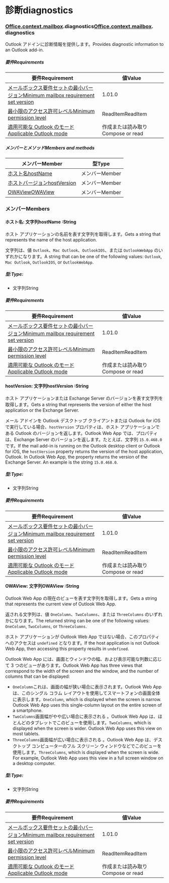 
# <a name="diagnostics"></a><span data-ttu-id="5328e-101">診断</span><span class="sxs-lookup"><span data-stu-id="5328e-101">diagnostics</span></span>

### <span data-ttu-id="5328e-p101">[Office](Office.md)[.context](Office.context.md)[.mailbox](Office.context.mailbox.md).diagnostics</span><span class="sxs-lookup"><span data-stu-id="5328e-p101">[Office](Office.md)[.context](Office.context.md)[.mailbox](Office.context.mailbox.md). diagnostics</span></span>

<span data-ttu-id="5328e-104">Outlook アドインに診断情報を提供します。</span><span class="sxs-lookup"><span data-stu-id="5328e-104">Provides diagnostic information to an Outlook add-in.</span></span>

##### <a name="requirements"></a><span data-ttu-id="5328e-105">要件</span><span class="sxs-lookup"><span data-stu-id="5328e-105">Requirements</span></span>

|<span data-ttu-id="5328e-106">要件</span><span class="sxs-lookup"><span data-stu-id="5328e-106">Requirement</span></span>| <span data-ttu-id="5328e-107">値</span><span class="sxs-lookup"><span data-stu-id="5328e-107">Value</span></span>|
|---|---|
|[<span data-ttu-id="5328e-108">メールボックス要件セットの最小バージョン</span><span class="sxs-lookup"><span data-stu-id="5328e-108">Minimum mailbox requirement set version</span></span>](/office/dev/add-ins/reference/requirement-sets/outlook-api-requirement-sets)| <span data-ttu-id="5328e-109">1.0</span><span class="sxs-lookup"><span data-stu-id="5328e-109">1.0</span></span>|
|[<span data-ttu-id="5328e-110">最小限のアクセス許可レベル</span><span class="sxs-lookup"><span data-stu-id="5328e-110">Minimum permission level</span></span>](https://docs.microsoft.com/outlook/add-ins/understanding-outlook-add-in-permissions)| <span data-ttu-id="5328e-111">ReadItem</span><span class="sxs-lookup"><span data-stu-id="5328e-111">ReadItem</span></span>|
|[<span data-ttu-id="5328e-112">適用可能な Outlook のモード</span><span class="sxs-lookup"><span data-stu-id="5328e-112">Applicable Outlook mode</span></span>](https://docs.microsoft.com/outlook/add-ins/#extension-points)| <span data-ttu-id="5328e-113">作成または読み取り</span><span class="sxs-lookup"><span data-stu-id="5328e-113">Compose or read</span></span>|

##### <a name="members-and-methods"></a><span data-ttu-id="5328e-114">メンバーとメソッド</span><span class="sxs-lookup"><span data-stu-id="5328e-114">Members and methods</span></span>

| <span data-ttu-id="5328e-115">メンバー</span><span class="sxs-lookup"><span data-stu-id="5328e-115">Member</span></span> | <span data-ttu-id="5328e-116">型</span><span class="sxs-lookup"><span data-stu-id="5328e-116">Type</span></span> |
|--------|------|
| [<span data-ttu-id="5328e-117">ホスト名</span><span class="sxs-lookup"><span data-stu-id="5328e-117">hostName</span></span>](#hostname-string) | <span data-ttu-id="5328e-118">メンバー</span><span class="sxs-lookup"><span data-stu-id="5328e-118">Member</span></span> |
| [<span data-ttu-id="5328e-119">ホストバージョン</span><span class="sxs-lookup"><span data-stu-id="5328e-119">hostVersion</span></span>](#hostversion-string) | <span data-ttu-id="5328e-120">メンバー</span><span class="sxs-lookup"><span data-stu-id="5328e-120">Member</span></span> |
| [<span data-ttu-id="5328e-121">OWAView</span><span class="sxs-lookup"><span data-stu-id="5328e-121">OWAView</span></span>](#owaview-string) | <span data-ttu-id="5328e-122">メンバー</span><span class="sxs-lookup"><span data-stu-id="5328e-122">Member</span></span> |

### <a name="members"></a><span data-ttu-id="5328e-123">メンバー</span><span class="sxs-lookup"><span data-stu-id="5328e-123">Members</span></span>

####  <a name="hostname-string"></a><span data-ttu-id="5328e-124">ホスト名: 文字列</span><span class="sxs-lookup"><span data-stu-id="5328e-124">hostName :String</span></span>

<span data-ttu-id="5328e-125">ホスト アプリケーションの名前を表す文字列を取得します。</span><span class="sxs-lookup"><span data-stu-id="5328e-125">Gets a string that represents the name of the host application.</span></span>

<span data-ttu-id="5328e-126">文字列は、値 `Outlook`、`Mac Outlook`、`OutlookIOS`、または `OutlookWebApp` のいずれかになります。</span><span class="sxs-lookup"><span data-stu-id="5328e-126">A string that can be one of the following values: `Outlook`, `Mac Outlook`, `OutlookIOS`, or `OutlookWebApp`.</span></span>

##### <a name="type"></a><span data-ttu-id="5328e-127">型:</span><span class="sxs-lookup"><span data-stu-id="5328e-127">Type:</span></span>

*   <span data-ttu-id="5328e-128">文字列</span><span class="sxs-lookup"><span data-stu-id="5328e-128">String</span></span>

##### <a name="requirements"></a><span data-ttu-id="5328e-129">要件</span><span class="sxs-lookup"><span data-stu-id="5328e-129">Requirements</span></span>

|<span data-ttu-id="5328e-130">要件</span><span class="sxs-lookup"><span data-stu-id="5328e-130">Requirement</span></span>| <span data-ttu-id="5328e-131">値</span><span class="sxs-lookup"><span data-stu-id="5328e-131">Value</span></span>|
|---|---|
|[<span data-ttu-id="5328e-132">メールボックス要件セットの最小バージョン</span><span class="sxs-lookup"><span data-stu-id="5328e-132">Minimum mailbox requirement set version</span></span>](/office/dev/add-ins/reference/requirement-sets/outlook-api-requirement-sets)| <span data-ttu-id="5328e-133">1.0</span><span class="sxs-lookup"><span data-stu-id="5328e-133">1.0</span></span>|
|[<span data-ttu-id="5328e-134">最小限のアクセス許可レベル</span><span class="sxs-lookup"><span data-stu-id="5328e-134">Minimum permission level</span></span>](https://docs.microsoft.com/outlook/add-ins/understanding-outlook-add-in-permissions)| <span data-ttu-id="5328e-135">ReadItem</span><span class="sxs-lookup"><span data-stu-id="5328e-135">ReadItem</span></span>|
|[<span data-ttu-id="5328e-136">適用可能な Outlook のモード</span><span class="sxs-lookup"><span data-stu-id="5328e-136">Applicable Outlook mode</span></span>](https://docs.microsoft.com/outlook/add-ins/#extension-points)| <span data-ttu-id="5328e-137">作成または読み取り</span><span class="sxs-lookup"><span data-stu-id="5328e-137">Compose or read</span></span>|

####  <a name="hostversion-string"></a><span data-ttu-id="5328e-138">hostVersion: 文字列</span><span class="sxs-lookup"><span data-stu-id="5328e-138">hostVersion :String</span></span>

<span data-ttu-id="5328e-139">ホスト アプリケーションまたは Exchange Server のバージョンを表す文字列を取得します。</span><span class="sxs-lookup"><span data-stu-id="5328e-139">Gets a string that represents the version of either the host application or the Exchange Server.</span></span>

<span data-ttu-id="5328e-p102">メール アドインを Outlook デスクトップ クライアントまたは Outlook for iOS で実行している場合、`hostVersion` プロパティは、ホスト アプリケーションである Outlook のバージョンを返します。Outlook Web App では、プロパティは、Exchange Server のバージョンを返します。たとえば、文字列 `15.0.468.0` です。</span><span class="sxs-lookup"><span data-stu-id="5328e-p102">If the mail add-in is running on the Outlook desktop client or Outlook for iOS, the `hostVersion` property returns the version of the host application, Outlook. In Outlook Web App, the property returns the version of the Exchange Server. An example is the string `15.0.468.0`.</span></span>

##### <a name="type"></a><span data-ttu-id="5328e-143">型:</span><span class="sxs-lookup"><span data-stu-id="5328e-143">Type:</span></span>

*   <span data-ttu-id="5328e-144">文字列</span><span class="sxs-lookup"><span data-stu-id="5328e-144">String</span></span>

##### <a name="requirements"></a><span data-ttu-id="5328e-145">要件</span><span class="sxs-lookup"><span data-stu-id="5328e-145">Requirements</span></span>

|<span data-ttu-id="5328e-146">要件</span><span class="sxs-lookup"><span data-stu-id="5328e-146">Requirement</span></span>| <span data-ttu-id="5328e-147">値</span><span class="sxs-lookup"><span data-stu-id="5328e-147">Value</span></span>|
|---|---|
|[<span data-ttu-id="5328e-148">メールボックス要件セットの最小バージョン</span><span class="sxs-lookup"><span data-stu-id="5328e-148">Minimum mailbox requirement set version</span></span>](/office/dev/add-ins/reference/requirement-sets/outlook-api-requirement-sets)| <span data-ttu-id="5328e-149">1.0</span><span class="sxs-lookup"><span data-stu-id="5328e-149">1.0</span></span>|
|[<span data-ttu-id="5328e-150">最小限のアクセス許可レベル</span><span class="sxs-lookup"><span data-stu-id="5328e-150">Minimum permission level</span></span>](https://docs.microsoft.com/outlook/add-ins/understanding-outlook-add-in-permissions)| <span data-ttu-id="5328e-151">ReadItem</span><span class="sxs-lookup"><span data-stu-id="5328e-151">ReadItem</span></span>|
|[<span data-ttu-id="5328e-152">適用可能な Outlook のモード</span><span class="sxs-lookup"><span data-stu-id="5328e-152">Applicable Outlook mode</span></span>](https://docs.microsoft.com/outlook/add-ins/#extension-points)| <span data-ttu-id="5328e-153">作成または読み取り</span><span class="sxs-lookup"><span data-stu-id="5328e-153">Compose or read</span></span>|

####  <a name="owaview-string"></a><span data-ttu-id="5328e-154">OWAView: 文字列</span><span class="sxs-lookup"><span data-stu-id="5328e-154">OWAView :String</span></span>

<span data-ttu-id="5328e-155">Outlook Web App の現在のビューを表す文字列を取得します。</span><span class="sxs-lookup"><span data-stu-id="5328e-155">Gets a string that represents the current view of Outlook Web App.</span></span>

<span data-ttu-id="5328e-156">返される文字列は、値 `OneColumn`、`TwoColumns`、または `ThreeColumns` のいずれかになります。</span><span class="sxs-lookup"><span data-stu-id="5328e-156">The returned string can be one of the following values: `OneColumn`, `TwoColumns`, or `ThreeColumns`.</span></span>

<span data-ttu-id="5328e-157">ホスト アプリケーションが Outlook Web App ではない場合、このプロパティへのアクセスは `undefined` となります。</span><span class="sxs-lookup"><span data-stu-id="5328e-157">If the host application is not Outlook Web App, then accessing this property results in `undefined`.</span></span>

<span data-ttu-id="5328e-158">Outlook Web App には、画面とウィンドウの幅、および表示可能な列数に応じて 3 つのビューがあります。</span><span class="sxs-lookup"><span data-stu-id="5328e-158">Outlook Web App has three views that correspond to the width of the screen and the window, and the number of columns that can be displayed:</span></span>

*   <span data-ttu-id="5328e-p103">`OneColumn`これは、画面の幅が狭い場合に表示されます。Outlook Web App は、このシングル コラム レイアウトを使用してスマートフォンの画面全体に表示します。</span><span class="sxs-lookup"><span data-stu-id="5328e-p103">`OneColumn`, which is displayed when the screen is narrow. Outlook Web App uses this single-column layout on the entire screen of a smartphone.</span></span>
*   <span data-ttu-id="5328e-p104">`TwoColumns`画面幅がやや広い場合に表示される 。Outlook Web App は、ほとんどのタブレットでこのビューを使用します。</span><span class="sxs-lookup"><span data-stu-id="5328e-p104">`TwoColumns`, which is displayed when the screen is wider. Outlook Web App uses this view on most tablets.</span></span>
*   <span data-ttu-id="5328e-p105">`ThreeColumns`画面幅が広い場合に表示される 。Outlook Web App は、デスクトップ コンピューターのフル スクリーン ウィンドウなどでこのビューを使用します。</span><span class="sxs-lookup"><span data-stu-id="5328e-p105">`ThreeColumns`, which is displayed when the screen is wide. For example, Outlook Web App uses this view in a full screen window on a desktop computer.</span></span>

##### <a name="type"></a><span data-ttu-id="5328e-165">型:</span><span class="sxs-lookup"><span data-stu-id="5328e-165">Type:</span></span>

*   <span data-ttu-id="5328e-166">文字列</span><span class="sxs-lookup"><span data-stu-id="5328e-166">String</span></span>

##### <a name="requirements"></a><span data-ttu-id="5328e-167">要件</span><span class="sxs-lookup"><span data-stu-id="5328e-167">Requirements</span></span>

|<span data-ttu-id="5328e-168">要件</span><span class="sxs-lookup"><span data-stu-id="5328e-168">Requirement</span></span>| <span data-ttu-id="5328e-169">値</span><span class="sxs-lookup"><span data-stu-id="5328e-169">Value</span></span>|
|---|---|
|[<span data-ttu-id="5328e-170">メールボックス要件セットの最小バージョン</span><span class="sxs-lookup"><span data-stu-id="5328e-170">Minimum mailbox requirement set version</span></span>](/office/dev/add-ins/reference/requirement-sets/outlook-api-requirement-sets)| <span data-ttu-id="5328e-171">1.0</span><span class="sxs-lookup"><span data-stu-id="5328e-171">1.0</span></span>|
|[<span data-ttu-id="5328e-172">最小限のアクセス許可レベル</span><span class="sxs-lookup"><span data-stu-id="5328e-172">Minimum permission level</span></span>](https://docs.microsoft.com/outlook/add-ins/understanding-outlook-add-in-permissions)| <span data-ttu-id="5328e-173">ReadItem</span><span class="sxs-lookup"><span data-stu-id="5328e-173">ReadItem</span></span>|
|[<span data-ttu-id="5328e-174">適用可能な Outlook のモード</span><span class="sxs-lookup"><span data-stu-id="5328e-174">Applicable Outlook mode</span></span>](https://docs.microsoft.com/outlook/add-ins/#extension-points)| <span data-ttu-id="5328e-175">作成または読み取り</span><span class="sxs-lookup"><span data-stu-id="5328e-175">Compose or read</span></span>|